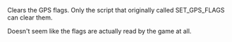 Clears the GPS flags. Only the script that originally called SET_GPS_FLAGS can clear them.

Doesn't seem like the flags are actually read by the game at all.